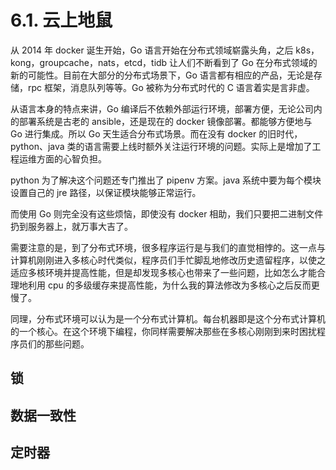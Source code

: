 # 6.1. 云上地鼠

从 2014 年 docker 诞生开始，Go 语言开始在分布式领域崭露头角，之后 k8s，kong，groupcache，nats，etcd，tidb 让人们不断看到了 Go 在分布式领域的新的可能性。目前在大部分的分布式场景下，Go 语言都有相应的产品，无论是存储，rpc 框架，消息队列等等。Go 被称为分布式时代的 C 语言着实是言非虚。

从语言本身的特点来讲，Go 编译后不依赖外部运行环境，部署方便，无论公司内的部署系统是古老的 ansible，还是现在的 docker 镜像部署。都能够方便地与 Go 进行集成。所以 Go 天生适合分布式场景。而在没有 docker 的旧时代，python、java 类的语言需要上线时额外关注运行环境的问题。实际上是增加了工程运维方面的心智负担。

python 为了解决这个问题还专门推出了 pipenv 方案。java 系统中要为每个模块设置自己的 jre 路径，以保证模块能够正常运行。

而使用 Go 则完全没有这些烦恼，即使没有 docker 相助，我们只要把二进制文件扔到服务器上，就万事大吉了。

需要注意的是，到了分布式环境，很多程序运行是与我们的直觉相悖的。这一点与计算机刚刚进入多核心时代类似，程序员们手忙脚乱地修改历史遗留程序，以使之适应多核环境并提高性能，但是却发现多核心也带来了一些问题，比如怎么才能合理地利用 cpu 的多级缓存来提高性能，为什么我的算法修改为多核心之后反而更慢了。

同理，分布式环境可以认为是一个分布式计算机。每台机器即是这个分布式计算机的一个核心。在这个环境下编程，你同样需要解决那些在多核心刚刚到来时困扰程序员们的那些问题。

## 锁

## 数据一致性

## 定时器

